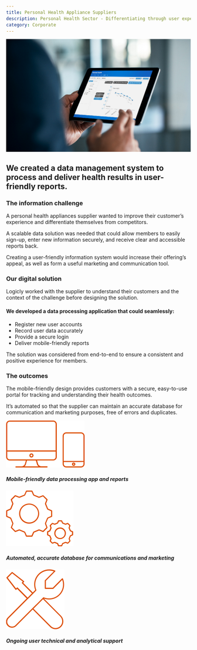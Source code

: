 ```yaml
---
title: Personal Health Appliance Suppliers
description: Personal Health Sector - Differentiating through user experience and compelling insights
category: Corporate
---
```

<div class="grid grid-cols-12">

<div class="col-span-12 project-images">
    <img src="/Projects/Images/15_Personal_Health_Appliance_Suppliers/Personal-Health-Appliance-Suppliers-data-on-ipad.jpg" />
</div>


<div class="col-span-12 lg:col-span-9 project-text lg:order-last">
<div>

## We created a data management system to process and deliver health results in user-friendly reports.

### The information challenge
A personal health appliances supplier wanted to improve their customer’s experience and differentiate themselves from competitors.

A scalable data solution was needed that could allow members to easily sign-up, enter new information securely, and receive clear and accessible reports back.

Creating a user-friendly information system would increase their offering’s appeal, as well as form a useful marketing and communication tool.

### Our digital solution
Logicly worked with the supplier to understand their customers and the context of the challenge before designing the solution.

#### We developed a data processing application that could seamlessly:
<div class="project-text-list">
  <ul>
    <li>Register new user accounts</li>
    <li>Record user data accurately</li>
    <li>Provide a secure login</li>
    <li>Deliver mobile-friendly reports</li>
  </ul>
</div>

The solution was considered from end-to-end to ensure a consistent and positive experience for members.

### The outcomes
The mobile-friendly design provides customers with a secure, easy-to-use portal for tracking and understanding their health outcomes.

It’s automated so that the supplier can maintain an accurate database for communication and marketing purposes, free of errors and duplicates.

</div>
</div>


<div class="col-span-12 lg:col-span-3 icons-sidebar">
<div>
<img src="/Projects/Icons/15_Personal_Health_Appliance_Suppliers/Mobile_friendly_data_processing_app_and_reports.svg" />

##### Mobile-friendly data processing app and reports
</div>

<div>
<img src="/Projects/Icons/15_Personal_Health_Appliance_Suppliers/Automated_accurate_database_for_communications_marketing.svg" />

##### Automated, accurate database for communications and marketing
</div>

<div class="icons-sidebar-last">
<img src="/Projects/Icons/15_Personal_Health_Appliance_Suppliers/Ongoing_user_technical_and_analytical_support.svg" />

##### Ongoing user technical and analytical support
</div>
</div>

</div>
